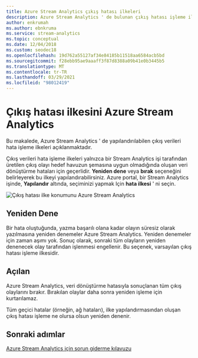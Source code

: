 ```yaml
---
title: Azure Stream Analytics çıkış hatası ilkeleri
description: Azure Stream Analytics ' de bulunan çıkış hatası işleme ilkeleri hakkında bilgi edinin.
author: enkrumah
ms.author: ebnkruma
ms.service: stream-analytics
ms.topic: conceptual
ms.date: 12/04/2018
ms.custom: seodec18
ms.openlocfilehash: 19d762a55127af34e84185b11518aa6584acb5bd
ms.sourcegitcommit: f28ebb95ae9aaaff3f87d8388a09b41e0b3445b5
ms.translationtype: MT
ms.contentlocale: tr-TR
ms.lasthandoff: 03/29/2021
ms.locfileid: "98012419"
---
```

# <a name="azure-stream-analytics-output-error-policy"></a>Çıkış hatası ilkesini Azure Stream Analytics
Bu makalede, Azure Stream Analytics ' de yapılandırılabilen çıkış verileri hata işleme ilkeleri açıklanmaktadır.

Çıkış verileri hata işleme ilkeleri yalnızca bir Stream Analytics işi tarafından üretilen çıkış olayı hedef havuzun şemasına uygun olmadığında oluşan veri dönüştürme hataları için geçerlidir. **Yeniden dene** veya **bırak** seçeneğini belirleyerek bu ilkeyi yapılandırabilirsiniz. Azure portal, bir Stream Analytics işinde, **Yapılandır** altında, seçiminizi yapmak Için **hata ilkesi** ' ni seçin.

![Çıkış hatası ilke konumunu Azure Stream Analytics](./media/stream-analytics-output-error-policy/stream-analytics-error-policy-locate.png)


## <a name="retry"></a>Yeniden Dene
Bir hata oluştuğunda, yazma başarılı olana kadar olayın süresiz olarak yazılmasına yeniden denemeler Azure Stream Analytics. Yeniden denemeler için zaman aşımı yok. Sonuç olarak, sonraki tüm olayların yeniden denenecek olay tarafından işlenmesi engellenir. Bu seçenek, varsayılan çıkış hatası işleme ilkesidir.

## <a name="drop"></a>Açılan
Azure Stream Analytics, veri dönüştürme hatasıyla sonuçlanan tüm çıkış olaylarını bırakır. Bırakılan olaylar daha sonra yeniden işleme için kurtarılamaz.


Tüm geçici hatalar (örneğin, ağ hataları), ilke yapılandırmasından oluşan çıkış hatası işleme ne olursa olsun yeniden denenir.


## <a name="next-steps"></a>Sonraki adımlar
[Azure Stream Analytics için sorun giderme kılavuzu](./stream-analytics-troubleshoot-query.md)